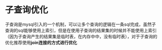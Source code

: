 # 子查询优化

子查询是mysql引入的一个机制，可以让多个查询的逻辑在一条sql完成，虽然子查询的sql能够使用上索引，但是在使用子查询的结果集的时候并不能使用上索引（因为子查询产生的结果集是临时表，在内存中中，没有临时表），对于子查询的优化推荐使用**join连接的方式进行优化**

